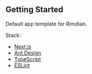 ## Getting Started

Default app template for Rimdian.

Stack:

- [Next.js](https://nextjs.org/)
- [Ant Design](https://ant.design/)
- [TypeScript](https://www.typescriptlang.org/)
- [ESLint](https://eslint.org/)
